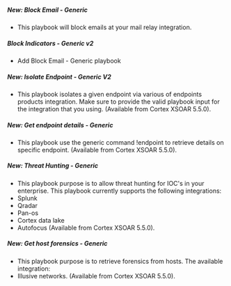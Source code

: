 ##### New: Block Email - Generic
- This playbook will block emails at your mail relay integration.

##### Block Indicators - Generic v2
- Add Block Email - Generic playbook

##### New: Isolate Endpoint - Generic V2
- This playbook isolates a given endpoint via various of endpoints products integration.
Make sure to provide the valid playbook input for the integration that you using. (Available from Cortex XSOAR 5.5.0).
##### New: Get endpoint details - Generic
- This playbook use the generic command !endpoint to retrieve details on specific endpoint.  (Available from Cortex XSOAR 5.5.0).
##### New: Threat Hunting - Generic 
- This playbook purpose is to allow threat hunting for IOC's in your enterprise.
This playbook currently supports the following integrations:
- Splunk
- Qradar
- Pan-os
- Cortex data lake 
- Autofocus (Available from Cortex XSOAR 5.5.0).
##### New: Get host forensics - Generic 
- This playbook purpose is to retrieve forensics from hosts.
The available integration:
- Illusive networks.  (Available from Cortex XSOAR 5.5.0).